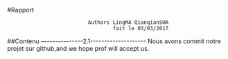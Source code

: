 
#Rapport 

                                     

                              Authors LingMA QianqianSHA 
                                      fait le 03/03/2017
##Contenu
–--------------2.1--------------------
Nous avons commit notre projet sur github,and we hope prof will accept us.

